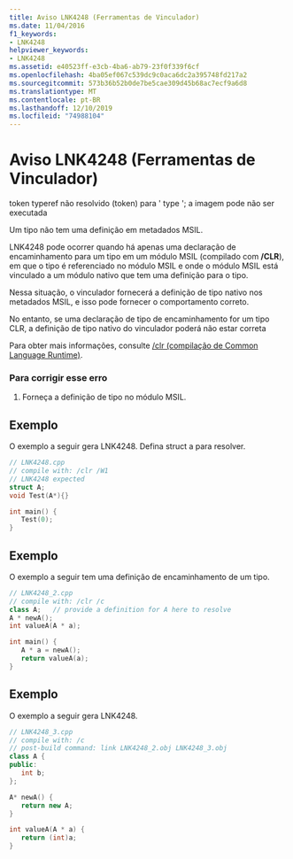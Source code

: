 ```yaml
---
title: Aviso LNK4248 (Ferramentas de Vinculador)
ms.date: 11/04/2016
f1_keywords:
- LNK4248
helpviewer_keywords:
- LNK4248
ms.assetid: e40523ff-e3cb-4ba6-ab79-23f0f339f6cf
ms.openlocfilehash: 4ba05ef067c539dc9c0aca6dc2a395748fd217a2
ms.sourcegitcommit: 573b36b52b0de7be5cae309d45b68ac7ecf9a6d8
ms.translationtype: MT
ms.contentlocale: pt-BR
ms.lasthandoff: 12/10/2019
ms.locfileid: "74988104"
---
```

# <a name="linker-tools-warning-lnk4248"></a>Aviso LNK4248 (Ferramentas de Vinculador)

token typeref não resolvido (token) para ' type '; a imagem pode não ser executada

Um tipo não tem uma definição em metadados MSIL.

LNK4248 pode ocorrer quando há apenas uma declaração de encaminhamento para um tipo em um módulo MSIL (compilado com **/CLR**), em que o tipo é referenciado no módulo MSIL e onde o módulo MSIL está vinculado a um módulo nativo que tem uma definição para o tipo.

Nessa situação, o vinculador fornecerá a definição de tipo nativo nos metadados MSIL, e isso pode fornecer o comportamento correto.

No entanto, se uma declaração de tipo de encaminhamento for um tipo CLR, a definição de tipo nativo do vinculador poderá não estar correta

Para obter mais informações, consulte [/clr (compilação de Common Language Runtime)](../../build/reference/clr-common-language-runtime-compilation.md).

### <a name="to-correct-this-error"></a>Para corrigir esse erro

1. Forneça a definição de tipo no módulo MSIL.

## <a name="example"></a>Exemplo

O exemplo a seguir gera LNK4248. Defina struct a para resolver.

```cpp
// LNK4248.cpp
// compile with: /clr /W1
// LNK4248 expected
struct A;
void Test(A*){}

int main() {
   Test(0);
}
```

## <a name="example"></a>Exemplo

O exemplo a seguir tem uma definição de encaminhamento de um tipo.

```cpp
// LNK4248_2.cpp
// compile with: /clr /c
class A;   // provide a definition for A here to resolve
A * newA();
int valueA(A * a);

int main() {
   A * a = newA();
   return valueA(a);
}
```

## <a name="example"></a>Exemplo

O exemplo a seguir gera LNK4248.

```cpp
// LNK4248_3.cpp
// compile with: /c
// post-build command: link LNK4248_2.obj LNK4248_3.obj
class A {
public:
   int b;
};

A* newA() {
   return new A;
}

int valueA(A * a) {
   return (int)a;
}
```
